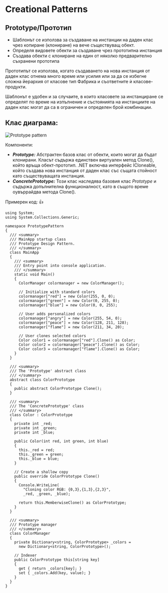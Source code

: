 # Creational Patterns

## Prototype/Прототип

 * Шаблонът се използва за създаване на инстанции на даден клас чрез копиране (клониране) на вече съществуващ обект.
 * Определя видовете обекти за създаване чрез прототипна инстанция
 * Създава обекти с клониране на един от няколко предварително съхранени прототипа

Прототипът се използва, когато създаването на нова инстанция от даден клас отнема много време или усилия или за да се избегне сложна йерархия от класове тип Фабрика и съответните ѝ класове-продукти.

Шаблонът е удобен и за случаите, в които класовете за инстанциране се определят по време на изпълнение и състоянията на инстанциите на даден клас могат да са в ограничен и определен брой комбинации.

## Клас диаграма:

![Prototype pattern](http://www.codeproject.com/KB/architecture/430590/Prototype.jpg)

Компоненти:

 * *__Prototype:__* Абстрактен базов клас от обекти, които могат да бъдат клонирани. Класът съдържа единствен виртуален метод Clone(), който връща обект-прототип. .NET включва интерфейс ICloneable, който създава нова инстанция от даден клас със същата стойност като съществуващата инстанция.
 * *__ConcretePrototype:__* Този клас наследява базовия клас *Prototype* и съдържа допълнителна функционалност, като в същото време оувъррайдва метода Clone().

Примерен код: :+1:

```
using System;
using System.Collections.Generic;
 
namespace PrototypePattern
{
  /// <summary>
  /// MainApp startup class 
  /// Prototype Design Pattern.
  /// </summary>
  class MainApp
  {
    /// <summary>
    /// Entry point into console application.
    /// </summary>
    static void Main()
    {
      ColorManager colormanager = new ColorManager();
 
      // Initialize with standard colors
      colormanager["red"] = new Color(255, 0, 0);
      colormanager["green"] = new Color(0, 255, 0);
      colormanager["blue"] = new Color(0, 0, 255);
 
      // User adds personalized colors
      colormanager["angry"] = new Color(255, 54, 0);
      colormanager["peace"] = new Color(128, 211, 128);
      colormanager["flame"] = new Color(211, 34, 20);
 
      // User clones selected colors
      Color color1 = colormanager["red"].Clone() as Color;
      Color color2 = colormanager["peace"].Clone() as Color;
      Color color3 = colormanager["flame"].Clone() as Color;
    }
  }
 
  /// <summary>
  /// The 'Prototype' abstract class
  /// </summary>
  abstract class ColorPrototype
  {
    public abstract ColorPrototype Clone();
  }
 
  /// <summary>
  /// The 'ConcretePrototype' class
  /// </summary>
  class Color : ColorPrototype
  {
    private int _red;
    private int _green;
    private int _blue;

    public Color(int red, int green, int blue)
    {
      this._red = red;
      this._green = green;
      this._blue = blue;
    }
 
    // Create a shallow copy
    public override ColorPrototype Clone()
    {
      Console.WriteLine(
        "Cloning color RGB: {0,3},{1,3},{2,3}",
        _red, _green, _blue);
 
      return this.MemberwiseClone() as ColorPrototype;
    }
  }
 
  /// <summary>
  /// Prototype manager
  /// </summary>
  class ColorManager
  {
    private Dictionary<string, ColorPrototype> _colors =
      new Dictionary<string, ColorPrototype>();
 
    // Indexer
    public ColorPrototype this[string key]
    {
      get { return _colors[key]; }
      set { _colors.Add(key, value); }
    }
  }
}
```
